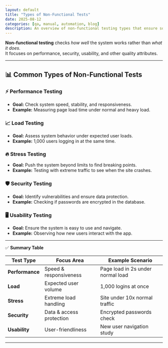 ```yaml
---
layout: default
title: "Types of Non-Functional Tests"
date: 2025-08-12
categories: [qa, manual, automation, blog]
description: An overview of non-functional testing types that ensure software quality beyond just functionality.
---
```


**Non-functional testing** checks *how well* the system works rather than *what it does*.  
It focuses on performance, security, usability, and other quality attributes.

---

## 📊 **Common Types of Non-Functional Tests**

### ⚡ **Performance Testing**
- **Goal:** Check system speed, stability, and responsiveness.
- **Example:** Measuring page load time under normal and heavy load.

### 📈 **Load Testing**
- **Goal:** Assess system behavior under expected user loads.
- **Example:** 1,000 users logging in at the same time.

### 🔥 **Stress Testing**
- **Goal:** Push the system beyond limits to find breaking points.
- **Example:** Testing with extreme traffic to see when the site crashes.

### 🛡️ **Security Testing**
- **Goal:** Identify vulnerabilities and ensure data protection.
- **Example:** Checking if passwords are encrypted in the database.

### 🖥️ **Usability Testing**
- **Goal:** Ensure the system is easy to use and navigate.
- **Example:** Observing how new users interact with the app.

---

✅ **Summary Table**

| Test Type       | Focus Area                  | Example Scenario                    |
|-----------------|-----------------------------|--------------------------------------|
| **Performance** | Speed & responsiveness      | Page load in 2s under normal load    |
| **Load**        | Expected user volume        | 1,000 logins at once                 |
| **Stress**      | Extreme load handling       | Site under 10x normal traffic        |
| **Security**    | Data & access protection    | Encrypted passwords check            |
| **Usability**   | User-friendliness           | New user navigation study            |

---
